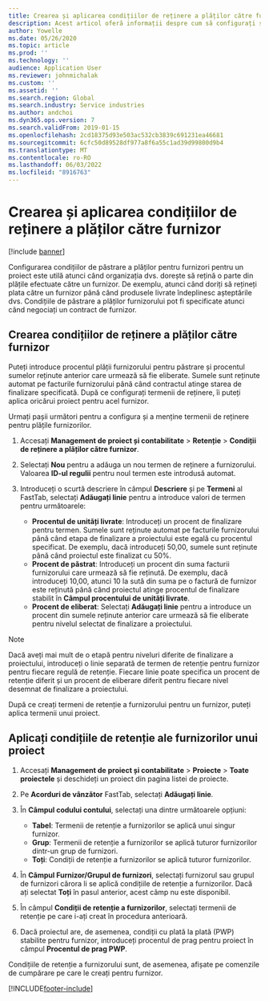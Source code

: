 ```yaml
---
title: Crearea și aplicarea condițiilor de reținere a plăților către furnizor
description: Acest articol oferă informații despre cum să configurați și să mențineți termenii de păstrare pentru plățile furnizorilor.
author: Yowelle
ms.date: 05/26/2020
ms.topic: article
ms.prod: ''
ms.technology: ''
audience: Application User
ms.reviewer: johnmichalak
ms.custom: ''
ms.assetid: ''
ms.search.region: Global
ms.search.industry: Service industries
ms.author: andchoi
ms.dyn365.ops.version: 7
ms.search.validFrom: 2019-01-15
ms.openlocfilehash: 2cd18375d93e503ac532cb3839c691231ea46681
ms.sourcegitcommit: 6cfc50d89528df977a8f6a55c1ad39d99800d9b4
ms.translationtype: MT
ms.contentlocale: ro-RO
ms.lasthandoff: 06/03/2022
ms.locfileid: "8916763"
---
```

# <a name="create-and-apply-vendor-payment-retention-terms"></a>Crearea și aplicarea condițiilor de reținere a plăților către furnizor

[!include [banner](../includes/banner.md)] 

Configurarea condițiilor de păstrare a plăților pentru furnizori pentru un proiect este utilă atunci când organizația dvs. dorește să rețină o parte din plățile efectuate către un furnizor. De exemplu, atunci când doriți să rețineți plata către un furnizor până când produsele livrate îndeplinesc așteptările dvs. Condițiile de păstrare a plăților furnizorului pot fi specificate atunci când negociați un contract de furnizor.

## <a name="create-vendor-payment-retention-terms"></a>Crearea condițiilor de reținere a plăților către furnizor

Puteți introduce procentul plății furnizorului pentru păstrare și procentul sumelor reținute anterior care urmează să fie eliberate. Sumele sunt reținute automat pe facturile furnizorului până când contractul atinge starea de finalizare specificată. După ce configurați termenii de reținere, îi puteți aplica oricărui proiect pentru acel furnizor.

Urmați pașii următori pentru a configura și a menține termenii de reținere pentru plățile furnizorilor. 

1. Accesați **Management de proiect și contabilitate** > **Retenție** > **Condiții de reținere a plăților către furnizor**.
2. Selectați **Nou** pentru a adăuga un nou termen de reținere a furnizorului. Valoarea **ID-ul regulii** pentru noul termen este introdusă automat. 
3. Introduceți o scurtă descriere în câmpul **Descriere** și pe **Termeni** al FastTab, selectați **Adăugați linie** pentru a introduce valori de termen pentru următoarele:

   - **Procentul de unități livrate**: Introduceți un procent de finalizare pentru termen. Sumele sunt reținute automat pe facturile furnizorului până când etapa de finalizare a proiectului este egală cu procentul specificat. De exemplu, dacă introduceți 50,00, sumele sunt reținute până când proiectul este finalizat cu 50%.
   - **Procent de păstrat**: Introduceți un procent din suma facturii furnizorului care urmează să fie reținută. De exemplu, dacă introduceți 10,00, atunci 10 la sută din suma pe o factură de furnizor este reținută până când proiectul atinge procentul de finalizare stabilit în **Câmpul procentului de unități livrate**.
   - **Procent de eliberat**: Selectați **Adăugați linie** pentru a introduce un procent din sumele reținute anterior care urmează să fie eliberate pentru nivelul selectat de finalizare a proiectului.

> [!NOTE]
> Dacă aveți mai mult de o etapă pentru niveluri diferite de finalizare a proiectului, introduceți o linie separată de termen de retenție pentru furnizor pentru fiecare regulă de retenție. Fiecare linie poate specifica un procent de retenție diferit și un procent de eliberare diferit pentru fiecare nivel desemnat de finalizare a proiectului.

După ce creați termeni de retenție a furnizorului pentru un furnizor, puteți aplica termenii unui proiect.

## <a name="apply-vendor-retention-terms-to-a-project"></a>Aplicați condițiile de retenție ale furnizorilor unui proiect

1. Accesați **Management de proiect și contabilitate** > **Proiecte** > **Toate proiectele** și deschideți un proiect din pagina listei de proiecte.
2. Pe **Acorduri de vânzător** FastTab, selectați **Adăugați linie**.
3. În **Câmpul codului contului**, selectați una dintre următoarele opțiuni: 

   - **Tabel**: Termenii de retenție a furnizorilor se aplică unui singur furnizor.
   - **Grup**: Termenii de retenție a furnizorilor se aplică tuturor furnizorilor dintr-un grup de furnizori.
   - **Toți**: Condiții de retenție a furnizorilor se aplică tuturor furnizorilor.

4. În **Câmpul Furnizor/Grupul de furnizori**, selectați furnizorul sau grupul de furnizori cărora li se aplică condițiile de retenție a furnizorilor. Dacă ați selectat **Toți** în pasul anterior, acest câmp nu este disponibil.
5. În câmpul **Condiții de retenție a furnizorilor**, selectați termenii de retenție pe care i-ați creat în procedura anterioară.
6. Dacă proiectul are, de asemenea, condiții cu plată la plată (PWP) stabilite pentru furnizor, introduceți procentul de prag pentru proiect în câmpul **Procentul de prag PWP**.

Condițiile de retenție a furnizorului sunt, de asemenea, afișate pe comenzile de cumpărare pe care le creați pentru furnizor.


[!INCLUDE[footer-include](../includes/footer-banner.md)]